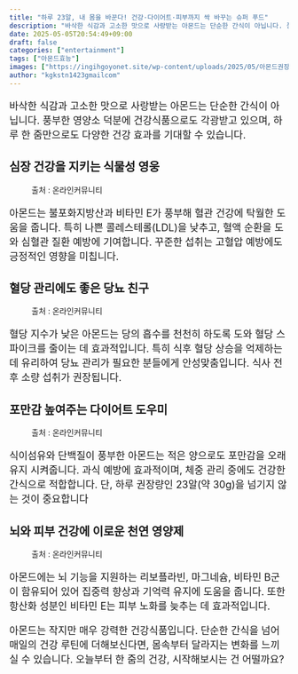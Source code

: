```yaml
---
title: "하루 23알, 내 몸을 바꾼다! 건강·다이어트·피부까지 싹 바꾸는 슈퍼 푸드"
description: "바삭한 식감과 고소한 맛으로 사랑받는 아몬드는 단순한 간식이 아닙니다. 풍부한 영양소 덕분에 건강식품으로도 각광받고 있으며, 하루 한 줌만으로도 다양한 건강 효과를 기대할 수 있습니다."
date: 2025-05-05T20:54:49+09:00
draft: false
categories: ["entertainment"]
tags: ["아몬드효능"]
images: ["https://ingihgoyonet.site/wp-content/uploads/2025/05/아몬드권장량-1024x683.jpg", "https://ingihgoyonet.site/wp-content/uploads/2025/05/아몬드-1024x683.jpg", "https://ingihgoyonet.site/wp-content/uploads/2025/05/볶은아몬드효능-1024x683.jpg", "https://ingihgoyonet.site/wp-content/uploads/2025/05/피부건강-683x1024.jpg"]
author: "kgkstn1423gmailcom"
---
```


<p style="font-size:18px">바삭한 식감과 고소한 맛으로 사랑받는 아몬드는 단순한 간식이 아닙니다. 풍부한 영양소 덕분에 건강식품으로도 각광받고 있으며, 하루 한 줌만으로도 다양한 건강 효과를 기대할 수 있습니다.</p> <h2 >심장 건강을 지키는 식물성 영웅</h2> <figure ><img src="https://ingihgoyonet.site/wp-content/uploads/2025/05/아몬드권장량-1024x683.jpg" alt="" style="aspect-ratio:16/9;object-fit:cover"/><figcaption >출처 : 온라인커뮤니티</figcaption></figure> <p style="font-size:18px">아몬드는 불포화지방산과 비타민 E가 풍부해 혈관 건강에 탁월한 도움을 줍니다. 특히 나쁜 콜레스테롤(LDL)을 낮추고, 혈액 순환을 도와 심혈관 질환 예방에 기여합니다. 꾸준한 섭취는 고혈압 예방에도 긍정적인 영향을 미칩니다.</p> <h2 >혈당 관리에도 좋은 당뇨 친구</h2> <figure ><img src="https://ingihgoyonet.site/wp-content/uploads/2025/05/아몬드-1024x683.jpg" alt="" style="aspect-ratio:16/9;object-fit:cover"/><figcaption >출처 : 온라인커뮤니티</figcaption></figure> <p style="font-size:18px">혈당 지수가 낮은 아몬드는 당의 흡수를 천천히 하도록 도와 혈당 스파이크를 줄이는 데 효과적입니다. 특히 식후 혈당 상승을 억제하는 데 유리하여 당뇨 관리가 필요한 분들에게 안성맞춤입니다. 식사 전후 소량 섭취가 권장됩니다.</p> <h2 >포만감 높여주는 다이어트 도우미</h2> <figure ><img src="https://ingihgoyonet.site/wp-content/uploads/2025/05/볶은아몬드효능-1024x683.jpg" alt="" style="aspect-ratio:16/9;object-fit:cover"/><figcaption >출처 : 온라인커뮤니티</figcaption></figure> <p style="font-size:18px">식이섬유와 단백질이 풍부한 아몬드는 적은 양으로도 포만감을 오래 유지 시켜줍니다. 과식 예방에 효과적이며, 체중 관리 중에도 건강한 간식으로 적합합니다. 단, 하루 권장량인 23알(약 30g)을 넘기지 않는 것이 중요합니다</p> <h2 >뇌와 피부 건강에 이로운 천연 영양제</h2> <figure ><img src="https://ingihgoyonet.site/wp-content/uploads/2025/05/피부건강-683x1024.jpg" alt="" style="aspect-ratio:16/9;object-fit:cover"/><figcaption >출처 : 온라인커뮤니티</figcaption></figure> <p style="font-size:18px">아몬드에는 뇌 기능을 지원하는 리보플라빈, 마그네슘, 비타민 B군이 함유되어 있어 집중력 향상과 기억력 유지에 도움을 줍니다. 또한 항산화 성분인 비타민 E는 피부 노화를 늦추는 데 효과적입니다.</p> <p style="font-size:18px">아몬드는 작지만 매우 강력한 건강식품입니다. 단순한 간식을 넘어 매일의 건강 루틴에 더해보신다면, 몸속부터 달라지는 변화를 느끼실 수 있습니다. 오늘부터 한 줌의 건강, 시작해보시는 건 어떨까요?</p>